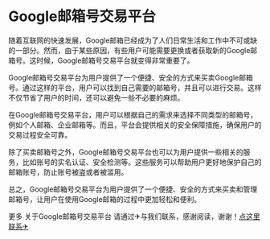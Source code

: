 # Google邮箱号交易平台

随着互联网的快速发展，Google邮箱已经成为了人们日常生活和工作中不可或缺的一部分。然而，由于某些原因，有些用户可能需要更换或者获取新的Google邮箱号。这时候，Google邮箱号交易平台就变得非常重要了。

Google邮箱号交易平台为用户提供了一个便捷、安全的方式来买卖Google邮箱号。通过这样的平台，用户可以找到自己需要的邮箱号，并且可以进行交易。这样不仅节省了用户的时间，还可以避免一些不必要的麻烦。

在Google邮箱号交易平台，用户可以根据自己的需求来选择不同类型的邮箱号，例如个人邮箱、企业邮箱等。而且，平台会提供相关的安全保障措施，确保用户的交易过程安全可靠。

除了买卖邮箱号之外，Google邮箱号交易平台也可以为用户提供一些相关的服务，比如账号的实名认证、安全检测等。这些服务可以帮助用户更好地保护自己的邮箱账号，防止账号被盗或者被滥用。

总之，Google邮箱号交易平台为用户提供了一个便捷、安全的方式来买卖和管理邮箱号，让用户在使用Google邮箱的过程中更加轻松和便利。

更多 关于Google邮箱号交易平台 请通过✈与我们联系，感谢阅读，谢谢！[点这里联系✈](https://b.k02.cc)